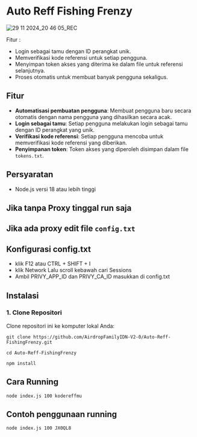 # Auto Reff Fishing Frenzy
![29 11 2024_20 46 05_REC](https://github.com/user-attachments/assets/b203854a-e1fc-4bc7-80fd-5cb515218719)

Fitur :
- Login sebagai tamu dengan ID perangkat unik.
- Memverifikasi kode referensi untuk setiap pengguna.
- Menyimpan token akses yang diterima ke dalam file untuk referensi selanjutnya.
- Proses otomatis untuk membuat banyak pengguna sekaligus.

## Fitur

- **Automatisasi pembuatan pengguna**: Membuat pengguna baru secara otomatis dengan nama pengguna yang dihasilkan secara acak.
- **Login sebagai tamu**: Setiap pengguna melakukan login sebagai tamu dengan ID perangkat yang unik.
- **Verifikasi kode referensi**: Setiap pengguna mencoba untuk memverifikasi kode referensi yang diberikan.
- **Penyimpanan token**: Token akses yang diperoleh disimpan dalam file `tokens.txt`.

## Persyaratan
- Node.js versi 18 atau lebih tinggi

## Jika tanpa Proxy tinggal run saja
## Jika ada proxy edit file ```config.txt```

## Konfigurasi config.txt

- klik F12 atau CTRL + SHIFT + I 
- klik Network Lalu scroll kebawah cari Sessions
- Ambil PRIVY_APP_ID dan PRIVY_CA_ID masukkan di config.txt

## Instalasi

### 1. Clone Repositori

Clone repositori ini ke komputer lokal Anda:

```
git clone https://github.com/AirdropFamilyIDN-V2-0/Auto-Reff-FishingFrenzy.git
```
```
cd Auto-Reff-FishingFrenzy
```
```
npm install
```

## Cara Running

```
node index.js 100 kodereffmu
```
## Contoh penggunaan running
```
node index.js 100 JX0QL8
```

